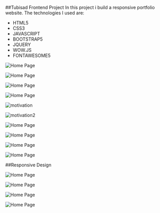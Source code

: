 ##Tubisad Frontend Project
In this project i build a responsive portfolio website. 
The technologies I used are:
- HTML5
- CSS3
- JAVASCRIPT
- BOOTSTRAP5
- JQUERY
- WOW.JS
- FONTAWESOME5
 
![Home Page](Home.png)


![Home Page](./img/about.png)


![Home Page](./img/ability.png)


![Home Page](./img/motivation1.png)


![motivation](./img/motivation2.png)


![motivation2](./img/icons.png)


![Home Page](./img/readmore.png)


![Home Page](./img/whatido.png)


![Home Page](./img/contact-me.png)


![Home Page](./img/footer.png)

##Responsive Design

![Home Page](./img/iphone-xr.png)


![Home Page](./img/iphone-se.png)


![Home Page](./img/ipadmini.png)

![Home Page](./img/iphone-xr1.png)


